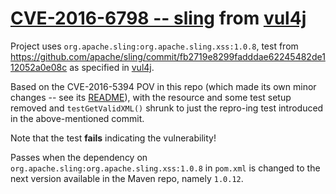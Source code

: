 # [CVE-2016-6798 -- sling](https://nvd.nist.gov/vuln/detail/CVE-2016-6798) from [vul4j](https://github.com/tuhh-softsec/vul4j)

Project uses `org.apache.sling:org.apache.sling.xss:1.0.8`, test from https://github.com/apache/sling/commit/fb2719e8299fadddae62245482de112052a0e08c as specified in [vul4j](https://github.com/tuhh-softsec/vul4j).

Based on the CVE-2016-5394 POV in this repo (which made its own minor changes -- see its [README](../CVE-2016-5394/README.md)), with the resource and some test setup removed and `testGetValidXML()` shrunk to just the repro-ing test introduced in the above-mentioned commit.

Note that the test __fails__ indicating the vulnerability!

Passes when the dependency on `org.apache.sling:org.apache.sling.xss:1.0.8` in `pom.xml` is changed to the next version available in the Maven repo, namely `1.0.12`.
